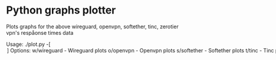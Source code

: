 # Python graphs plotter

Plots graphs for the above wireguard, openvpn, softether, tinc, zerotier vpn's respåonse times data

Usage: ./plot.py -[<option>]
Options:
    w/wireguard - Wireguard plots
    o/openvpn - Openvpn plots
    s/softether - Softether plots
    t/tinc - Tinc plots
    z/zerotier - Zerotier plots